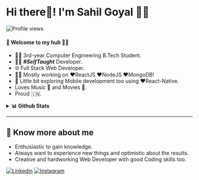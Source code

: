 # Hi there👋! I'm Sahil Goyal 🙋‍♂️

![Profile views](https://gpvc.arturio.dev/sahilgoyals1999)

#### 🎍 Welcome to my hub 👨‍💻

- 👨‍🎓 3rd-year Computer Engineering B.Tech Student.
- 👨‍💻 ***#SelfTaught*** Developer.
- 🌐 Full Stack Web Developer.
- 👨‍💻 Mostly working on ❤️ReactJS ❤️NodeJS ❤️MongoDB!
- 📱 Little bit exploring Mobile development too using ❤️React-Native.
- Loves Music 🎵 and Movies 🎥.
- Proud 🇮🇳.

<details>
  <summary><b>📊 Github Stats</b></summary>
  <p align="center"> <img src="https://github-readme-stats.vercel.app/api?username=sahilgoyals1999&count_private=true&show_icons=true&include_all_commits=true" alt="Sahil Goyal | Stats" />
</details>

---

## 🔗 Know more about me

- Enthusiastic to gain knowledge.
- Always want to experience new things and optimistic about the results.
- Creative and hardworking Web Developer with good Coding skills too.

[![Linkedin](https://img.shields.io/badge/-sahilgoyal-black?style=for-the-badge&logo=Linkedin)](https://www.linkedin.com/in/sahil-goyal-138b96175/)
[![Instagram](https://img.shields.io/badge/-sahil.goyal25-black?style=for-the-badge&logo=instagram)](https://instagram.com/sahil.goyal25/)
